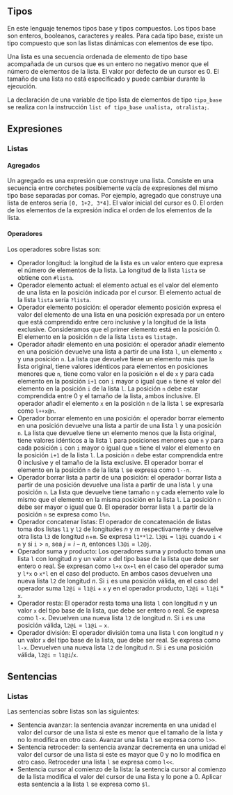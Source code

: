 ## Tipos

En este lenguaje tenemos tipos base y tipos compuestos. Los tipos base son enteros, booleanos, caracteres y reales. Para cada tipo base, existe un tipo compuesto que son las listas dinámicas con elementos de ese tipo.

Una lista es una secuencia ordenada de elemento de tipo base acompañada de un cursos que es un entero no negativo menor que el número de elementos de la lista. El valor por defecto de un cursor es 0. El tamaño de una lista no está especificado y puede cambiar durante la ejecución.

La declaración de una variable de tipo lista de elementos de tipo `tipo_base` se realiza con la instrucción `list of tipo_base unalista, otralista;`.

## Expresiones

### Listas

#### Agregados

Un agregado es una expresión que construye una lista. Consiste en una secuencia entre corchetes posiblemente vacía de expresiones del mismo tipo base separadas por comas. Por ejemplo, agregado que construye una lista de enteros sería `[0, 1+2, 3*4]`. El valor inicial del cursor es 0. El orden de los elementos de la expresión indica el orden de los elementos de la lista.

#### Operadores

Los operadores sobre listas son:

- Operador longitud: la longitud de la lista es un valor entero que expresa el número de elementos de la lista. La longitud de la lista `lista` se obtiene con `#lista`.
- Operador elemento actual: el elemento actual es el valor del elemento de una lista en la posición indicada por el cursor. El elemento actual de la lista `lista` sería `?lista`.
- Operador elemento posición: el operador elemento posición expresa el valor del elemento de una lista en una posición expresada por un entero que está comprendido entre cero inclusive y la longitud de la lista exclusive. Consideramos que el primer elemento está en la posición 0. El elemento en la posición `n` de la lista `lista` es `lista@n`.
- Operador añadir elemento en una posición: el operador añadir elemento en una posición devuelve una lista a partir de una lista `l`, un elemento `x` y una posición `n`. La lista que devuelve tiene un elemento más que la lista original, tiene valores idénticos para elementos en posiciones menores que `n`, tiene como valor en la posición `n` el de `x` y para cada elemento en la posición `i+1` con `i` mayor o igual que `n` tiene el valor del elemento en la posición `i` de la lista `l`. La posición `n` debe estar comprendida entre 0 y el tamaño de la lista, ambos inclusive. El operador añadir el elemento `x` en la posición `n` de la lista `l` se expresaría como `l++x@n`.
- Operador borrar elemento en una posición: el operador borrar elemento en una posición devuelve una lista a partir de una lista `l` y una posición `n`. La lista que devuelve tiene un elemento menos que la lista original, tiene valores idénticos a la lista `l` para posiciones menores que `n` y para cada posición `i` con `i` mayor o igual que `n` tiene el valor el elemento en la posición `i+1` de la lista `l`. La posición `n` debe estar comprendida entre 0 inclusive y el tamaño de la lista exclusive. El operador borrar el elemento en la posición `n` de la lista `l` se expresa como `l--n`.
- Operador borrar lista a partir de una posición: el operador borrar lista a partir de una posición devuelve una lista a partir de una lista `l` y una posición `n`. La lista que devuelve tiene tamaño `n` y cada elemento vale lo mismo que el elemento en la misma posición en la lista `l`. La posición `n` debe ser mayor o igual que 0. El operador borrar lista `l` a partir de la posición `n` se expresa como `l%n`.
- Operador concatenar listas: El operador de concatenación de listas toma dos listas `l1` y `l2` de longitudes $n$ y $m$ respectivamente y devuelve otra lista `l3` de longitud `n`+`m`. Se expresa `l1**l2`. `l3@i` = `l1@i` cuando $\texttt{i} < \texttt{n}$ y si $\texttt{i} > \texttt{n}$, sea $j = i - n$, entonces `l3@i` = `l2@j`. 
- Operador suma y producto: Los operadores suma y producto toman una lista `l` con longitud $n$ y un valor `x` del tipo base de la lista que debe ser entero o real. Se expresan como `l+x` o`x+l` en el caso del operador suma y `l*x` o `x*l` en el caso del producto. En ambos casos devuelven una nueva lista `l2` de longitud $n$. Si `i` es una posición válida,
en el caso del operador suma $\texttt{l2@i} = \texttt{l1@i} + \texttt{x}$ y en el operador producto, $\texttt{l2@i} = \texttt{l1@i}*\texttt{x}$.
- Operador resta: El operador resta toma una lista `l` con longitud $n$ y un valor `x` del tipo base de la lista, que debe ser entero o real. Se expresa como `l-x`. Devuelven una nueva lista `l2` de longitud $n$. Si `i` es una posición válida, $\texttt{l2@i} = \texttt{l1@i} - \texttt{x}$.
- Operador división: El operador división toma una lista `l` con longitud $n$ y un valor `x` del tipo base de la lista, que debe ser real. Se expresa como `l-x`. Devuelven una nueva lista `l2` de longitud $n$. Si `i` es una posición válida, $\texttt{l2@i} = \texttt{l1@i}/\texttt{x}$.


## Sentencias

### Listas

Las sentencias sobre listas son las siguientes:

- Sentencia avanzar: la sentencia avanzar incrementa en una unidad el valor del cursor de una lista si este es menor que el tamaño de la lista y no lo modifica en otro caso. Avanzar una lista `l` se expresa como `l>>`.
- Sentencia retroceder: la sentencia avanzar decrementa en una unidad el valor del cursor de una lista si este es mayor que 0 y no lo modifica en otro caso. Retroceder una lista `l` se expresa como `l<<`.
- Sentencia cursor al comienzo de la lista: la sentencia cursor al comienzo de la lista modifica el valor del cursor de una lista y lo pone a 0. Aplicar esta sentencia a la lista `l` se expresa como `$l`.
